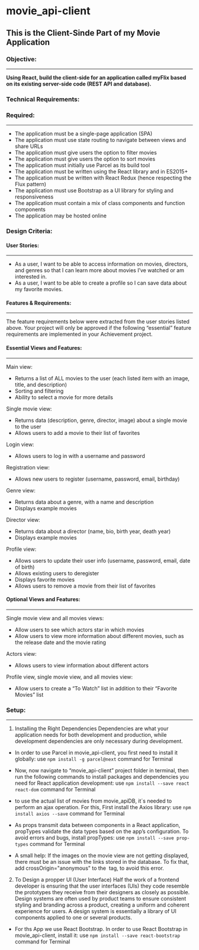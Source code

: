 # movie_api-client

## This is the Client-Sinde Part of my Movie Application

### Objective:

---

**Using React, build the client-side for an application called myFlix based on its existing server-side code (REST API and database).**

### Technical Requirements:

### Required:

---

- The application must be a single-page application (SPA)
- The application must use state routing to navigate between views and share URLs
- The application must give users the option to filter movies
- The application must give users the option to sort movies
- The application must initially use Parcel as its build tool
- The application must be written using the React library and in ES2015+
- The application must be written with React Redux (hence respecting the Flux pattern)
- The application must use Bootstrap as a UI library for styling and responsiveness
- The application must contain a mix of class components and function components
- The application may be hosted online

### Design Criteria:

#### User Stories:

---

- As a user, I want to be able to access information on movies, directors, and genres so that I can learn more about movies I’ve watched or am interested in.
- As a user, I want to be able to create a profile so I can save data about my favorite movies.

#### Features & Requirements:

---

The feature requirements below were extracted from the user stories listed above. Your project will only be approved if the following “essential” feature requirements are implemented in your Achievement project.

#### Essential Views and Features:

---

Main view:

- Returns a list of ALL movies to the user (each listed item with an image, title, and description)
- Sorting and filtering
- Ability to select a movie for more details

Single movie view:

- Returns data (description, genre, director, image) about a single movie to the user
- Allows users to add a movie to their list of favorites

Login view:

- Allows users to log in with a username and password

Registration view:

- Allows new users to register (username, password, email, birthday)

Genre view:

- Returns data about a genre, with a name and description
- Displays example movies

Director view:

- Returns data about a director (name, bio, birth year, death year)
- Displays example movies

Profile view:

- Allows users to update their user info (username, password, email, date of birth)
- Allows existing users to deregister
- Displays favorite movies
- Allows users to remove a movie from their list of favorites

#### Optional Views and Features:

---

Single movie view and all movies views:

- Allow users to see which actors star in which movies
- Allow users to view more information about different movies, such as the release date and the movie rating

Actors view:

- Allows users to view information about different actors

Profile view, single movie view, and all movies view:

- Allow users to create a “To Watch” list in addition to their “Favorite Movies” list

### Setup:

---

1. Installing the Right Dependencies
   Dependencies are what your application needs for both development and production, while development dependencies are only necessary during development.

- In order to use Parcel in movie_api-client, you first need to install it globally:
  use `npm install -g parcel@next` command for Terminal
- Now, now navigate to “movie_api-client” project folder in terminal, then run the following commands to install packages and dependencies you need for React application development:
  use `npm install --save react react-dom` command for Terminal

- to use the actual list of movies from movie_apiDB, it´s needed to perform an ajax operation. For this, First install the Axios library:
  use `npm install axios --save` command for Terminal

- As props transmit data between components in a React application, propTypes validate the data types based on the app’s configuration. To avoid errors and bugs, install propTypes:
  use `npm install --save prop-types` command for Terminal

- A small help:
  If the images on the movie view are not getting displayed, there must be an issue with the links stored in the database.
  To fix that, add crossOrigin="anonymous" to the <img> tag, to avoid this error.

2. To Design a propper UI (User Interface)
   Half the work of a frontend developer is ensuring that the user interfaces (UIs) they code resemble the prototypes they receive from their designers as closely as possible.
   Design systems are often used by product teams to ensure consistent styling and branding across a product, creating a uniform and coherent experience for users.
   A design system is essentially a library of UI components applied to one or several products.

- For ths App we use React Bootstrap. In order to use React Bootstrap in movie_api-client, install it:
  use `npm install --save react-bootstrap` command for Terminal
